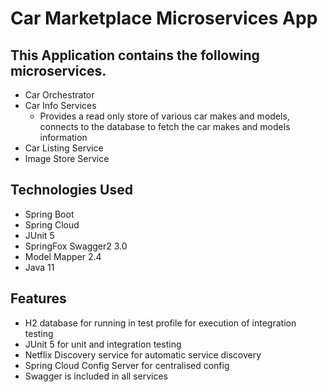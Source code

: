 # Car Marketplace Microservices App

## This Application contains the following microservices.

* Car Orchestrator
* Car Info Services
    - Provides a read only store of various car makes and models, connects to the database to fetch the car makes and models information
* Car Listing Service
* Image Store Service

## Technologies Used
* Spring Boot
* Spring Cloud
* JUnit 5
* SpringFox Swagger2 3.0
* Model Mapper 2.4
* Java 11

## Features
* H2 database for running in test profile for execution of integration testing
* JUnit 5 for unit and integration testing
* Netflix Discovery service for automatic service discovery
* Spring Cloud Config Server for centralised config
* Swagger is included in all services